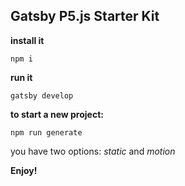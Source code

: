 ## Gatsby P5.js Starter Kit

**install it** 

    npm i

**run it**

    gatsby develop

**to start a new project:**

    npm run generate

you have two options: *static* and *motion*

**Enjoy!**
